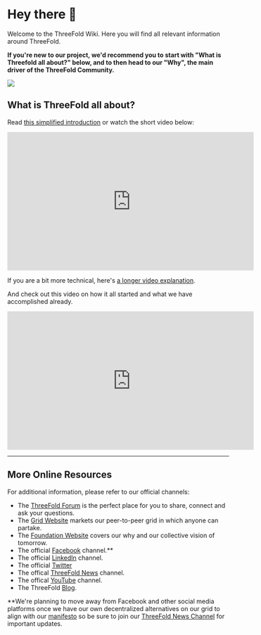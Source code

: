 # Hey there 👋

Welcome to the ThreeFold Wiki. Here you will find all relevant information around ThreeFold.

**If you're new to our project, we'd recommend you to start with "What is Threefold all about?" below, and to then head to our "Why", the main driver of the ThreeFold Community.**

![](./img/freedoom.png)

## What is ThreeFold all about?

Read [this simplified introduction](longstoryshort) or watch the short video below:

<iframe width="560" height="315" src="https://www.youtube.com/embed/5DtVU66Z74s" frameborder="0" allow="accelerometer; autoplay; encrypted-media; gyroscope; picture-in-picture" allowfullscreen></iframe>

If you are a bit more technical, here's [a longer video explanation](howitworks_2.md).

And check out this video on how it all started and what we have accomplished already. 

<iframe width="560" height="315" src="https://www.youtube.com/embed/AAV4yYZ_P3k" frameborder="0" allow="accelerometer; autoplay; encrypted-media; gyroscope; picture-in-picture" allowfullscreen></iframe>

---

## More Online Resources

For additional information, please refer to our official channels:

- The [ThreeFold Forum](https://forum.threefold.io/) is the perfect place for you to share, connect and ask your questions. 
- The [Grid Website](https://www.threefold.io) markets our peer-to-peer grid in which anyone can partake. 
- The [Foundation Website](https://www.threefold.me) covers our why and our collective vision of tomorrow.
- The official [Facebook](https://facebook.com/threefold.io) channel.**
- The official [LinkedIn](https://linkedin.com/company/threefold-foundation/) channel. 
- The official [Twitter](https://twitter.com/threefold_io)
- The offical [ThreeFold News](https://t.me/threefoldnews) channel.
- The offical [YouTube](https://youtube.com/c/ThreeFoldFoundation) channel.
- The ThreeFold [Blog](https://blog.threefold.io).

**We're planning to move away from Facebook and other social media platforms once we have our own decentralized alternatives on our grid to align with our [manifesto](https://wiki2.threefold.io/ThreeFold%20Decentralization%20Manifesto%20v_2_0_1.pdf) so be sure to join our [ThreeFold News Channel](https://t.me/threefoldnews) for important updates.
